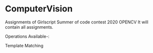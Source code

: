 # ComputerVision
Assignments of Girlscript Summer of code contest 2020 OPENCV
It will contain all assignments.

Operations Available-:

Template Matching
